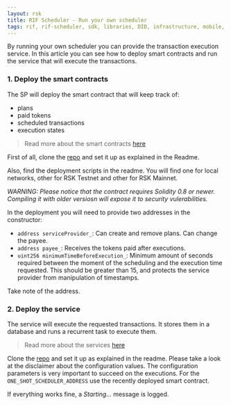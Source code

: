 ```yaml
---
layout: rsk
title: RIF Scheduler - Run your own scheduler
tags: rif, rif-scheduler, sdk, libraries, DID, infrastructure, mobile, protocols, mvp, design, rbtc, defi, decentralized, quick-start, guides, tutorial, networks, dapps, tools, rsk, ethereum, smart-contracts, install, get-started, how-to, mainnet, testnet, contracts, wallets, web3, crypto
---
```


By running your own scheduler you can provide the transaction execution service.
In this article you can see how to deploy smart contracts
and run the service that will execute the transactions.

### 1. Deploy the smart contracts

The SP will deploy the smart contract that will keep track of:

- plans
- paid tokens
- scheduled transactions
- execution states

> Read more about the smart contracts [here](../contracts)

First of all, clone the
[repo](https://github.com/rsksmart/rif-scheduler-contracts)
and set it up as explained in the Readme.

Also, find the deployment scripts in the readme.
You will find one for local networks,
other for RSK Testnet and other for RSK Mainnet.

*WARNING: Please notice that the contract requires Solidity 0.8 or newer. Compiling it with older versiosn will expose it to security vulerabilities.*   

In the deployment you will need to provide two addresses in the constructor:

- `address serviceProvider_`:
  Can create and remove plans. Can change the payee.
- `address payee_`:
  Receives the tokens paid after executions.
- `uint256 minimumTimeBeforeExecution_`:
  Minimum amount of seconds required between the moment of the scheduling and the execution time requested.
  This should be greater than 15, and protects the service provider from manipulation of timestamps.

Take note of the address.

### 2. Deploy the service

The service will execute the requested transactions.
It stores them in a database and runs a recurrent task to execute them.

> Read more about the services [here](../services)

Clone the [repo](https://github.com/rsksmart/rif-scheduler-services)
and set it up as explained in the readme.
Please take a look at the disclaimer about the configuration values.
The configuration parameters is very important to succeed on the executions.
For the `ONE_SHOT_SCHEDULER_ADDRESS` use the recently deployed smart contract.

If everything works fine, a _Starting..._ message is logged.
